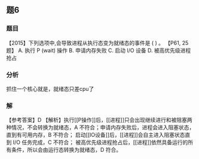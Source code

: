## 题6
### 题目
【2015】下列选项中,会导致进程从执行态变为就绪态的事件是 ( ) 。 【P61, 25 题】
A. 执行 $\mathrm{P}$ (wait) 操作 
B. 申请内存失败
C. 启动 $\mathrm{I}/\mathrm{O}$ 设备 
D. 被高优先级进程抢占
### 分析
抓住一个核心就是，就绪态只差cpu了
### 解
【参考答案】D
【解析】执行[[P操作]]后，[[进程]]只会出现继续进行和被阻塞两种情况，不会转换为就绪态，A 不符合；申请内存失败后，进程会进入阻塞状态，直到有可用内存，B 不符合；
启动[[IO设备]]后，[[进程]]会自主进入阻塞状态直到 I/O 任务完成，C 不符合；
被高优先级进程抢占后，[[进程]]依然具备运行的所有条件，所以会由运行态转换为就绪态，D 符合。

